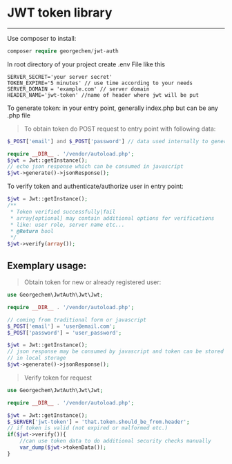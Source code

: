 # JWT token library
<hr>

Use composer to install:
```php
composer require georgechem/jwt-auth
```

In root directory of your project create .env File like this
```dotenv
SERVER_SECRET='your server secret'
TOKEN_EXPIRE='5 minutes' // use time according to your needs
SERVER_DOMAIN = 'example.com' // server domain
HEADER_NAME='jwt-token' //name of header where jwt will be put
```

To generate token:
in your entry point, generally index.php but can be any .php file

>To obtain token do POST request to entry point with following data:
```php
$_POST['email'] and $_POST['password'] // data used internally to generate JWT
```

```php
require __DIR__ . '/vendor/autoload.php';
$jwt = Jwt::getInstance();
// echo json response which can be consumed in javascript
$jwt->generate()->jsonResponse();
```

To verify token and authenticate/authorize user in entry point:
```php
$jwt = Jwt::getInstance();
/**
 * Token verified successfully|fail
 * array[optional] may contain additional options for verifications
 * like: user role, server name etc...
 * @Return bool
 */ 
$jwt->verify(array());
```

## Exemplary usage:

>Obtain token for new or already registered user:
```php
use Georgechem\JwtAuth\Jwt\Jwt;

require __DIR__ . '/vendor/autoload.php';

// coming from traditional form or javascript
$_POST['email'] = 'user@email.com';
$_POST['password'] = 'user_password';

$jwt = Jwt::getInstance();
// json response may be consumed by javascript and token can be stored 
// in local storage
$jwt->generate()->jsonResponse();
```

>Verify token for request
```php
use Georgechem\JwtAuth\Jwt\Jwt;

require __DIR__ . '/vendor/autoload.php';

$jwt = Jwt::getInstance();
$_SERVER['jwt-token'] = 'that.token.should_be_from.header';
// if token is valid (not expired or malformed etc.)
if($jwt->verify()){
    //can use token data to do additional security checks manually
    var_dump($jwt->tokenData());
}
```


